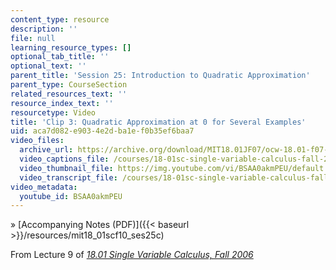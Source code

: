 ```yaml
---
content_type: resource
description: ''
file: null
learning_resource_types: []
optional_tab_title: ''
optional_text: ''
parent_title: 'Session 25: Introduction to Quadratic Approximation'
parent_type: CourseSection
related_resources_text: ''
resource_index_text: ''
resourcetype: Video
title: 'Clip 3: Quadratic Approximation at 0 for Several Examples'
uid: aca7d082-e903-4e2d-ba1e-f0b35ef6baa7
video_files:
  archive_url: https://archive.org/download/MIT18.01JF07/ocw-18.01-f07-lec09_300k.mp4
  video_captions_file: /courses/18-01sc-single-variable-calculus-fall-2010/7688e98c8a1d5d3385bcf794fa5b453e_BSAA0akmPEU.vtt
  video_thumbnail_file: https://img.youtube.com/vi/BSAA0akmPEU/default.jpg
  video_transcript_file: /courses/18-01sc-single-variable-calculus-fall-2010/5b6202679924ce8c3dc05da191889d87_BSAA0akmPEU.pdf
video_metadata:
  youtube_id: BSAA0akmPEU
---
```


» [Accompanying Notes (PDF)]({{< baseurl >}}/resources/mit18_01scf10_ses25c)

From Lecture 9 of [_18.01 Single Variable Calculus, Fall 2006_](/courses/18-01-single-variable-calculus-fall-2006/pages/video-lectures)
